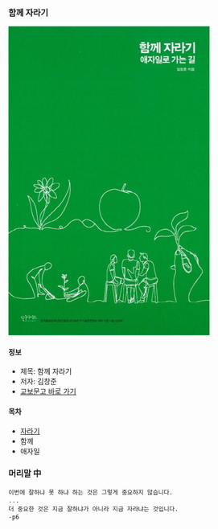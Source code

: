 ### 함께 자라기

<img src="img.png" width="400">


#### 정보
- 제목: 함께 자라기
- 저자: 김창준
- [교보문고 바로 가기](https://product.kyobobook.co.kr/detail/S000001033071)

#### 목차
- [자라기](https://github.com/kiekk/book-report/tree/master/%ED%95%A8%EA%BB%98%20%EC%9E%90%EB%9D%BC%EA%B8%B0/%EC%9E%90%EB%9D%BC%EA%B8%B0)
- 함께
- 애자일

### 머리말 中
```
이번에 잘하냐 못 하냐 하는 것은 그렇게 중요하지 않습니다.
...
더 중요한 것은 지금 잘하냐가 아니라 지금 자라냐는 것입니다.
-p6
```

